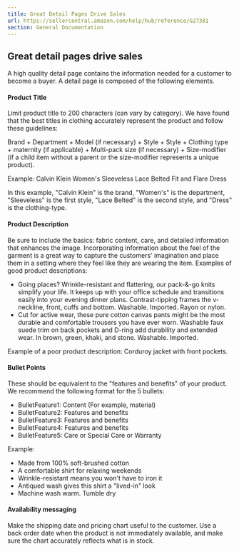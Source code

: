 ```yaml
---
title: Great Detail Pages Drive Sales
url: https://sellercentral.amazon.com/help/hub/reference/G27381
section: General Documentation
---
```


## Great detail pages drive sales

A high quality detail page contains the information needed for a customer to
become a buyer. A detail page is composed of the following elements.

#### Product Title

Limit product title to 200 characters (can vary by category). We have found
that the best titles in clothing accurately represent the product and follow
these guidelines:

Brand + Department + Model (if necessary) + Style + Style + Clothing type +
maternity (if applicable) + Multi-pack size (if necessary) + Size-modifier (if
a child item without a parent or the size-modifier represents a unique
product).

Example: Calvin Klein Women's Sleeveless Lace Belted Fit and Flare Dress

In this example, "Calvin Klein" is the brand, "Women's" is the department,
"Sleeveless" is the first style, "Lace Belted" is the second style, and
"Dress" is the clothing-type.

#### Product Description

Be sure to include the basics: fabric content, care, and detailed information
that enhances the image. Incorporating information about the feel of the
garment is a great way to capture the customers' imagination and place them in
a setting where they feel like they are wearing the item. Examples of good
product descriptions:

  * Going places? Wrinkle-resistant and flattering, our pack-&-go knits simplify your life. It keeps up with your office schedule and transitions easily into your evening dinner plans. Contrast-tipping frames the v-neckline, front, cuffs and bottom. Washable. Imported. Rayon or nylon.
  * Cut for active wear, these pure cotton canvas pants might be the most durable and comfortable trousers you have ever worn. Washable faux suede trim on back pockets and D-ring add durability and extended wear. In brown, green, khaki, and stone. Washable. Imported.

Example of a poor product description: Corduroy jacket with front pockets.

#### Bullet Points

These should be equivalent to the "features and benefits" of your product. We
recommend the following format for the 5 bullets:

  * BulletFeature1: Content (For example, material)
  * BulletFeature2: Features and benefits
  * BulletFeature3: Features and benefits
  * BulletFeature4: Features and benefits
  * BulletFeature5: Care or Special Care or Warranty

Example:

  * Made from 100% soft-brushed cotton
  * A comfortable shirt for relaxing weekends
  * Wrinkle-resistant means you won't have to iron it
  * Antiqued wash gives this shirt a "lived-in" look
  * Machine wash warm. Tumble dry

#### Availability messaging

Make the shipping date and pricing chart useful to the customer. Use a back
order date when the product is not immediately available, and make sure the
chart accurately reflects what is in stock.

